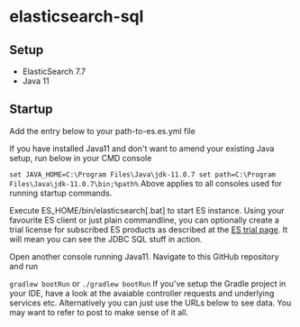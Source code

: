 # elasticsearch-sql

## Setup
- ElasticSearch 7.7
- Java 11

## Startup

Add the entry below to your path-to-es.es.yml file

If you have installed Java11 and don't want to amend your existing Java setup, run below in your CMD console

`
set JAVA_HOME=C:\Program Files\Java\jdk-11.0.7
set path=C:\Program Files\Java\jdk-11.0.7\bin;%path%
`
Above applies to all consoles used for running startup commands.

Execute ES_HOME/bin/elasticsearch[.bat] to start ES instance. Using your favourite ES client or just plain commandline, you can optionally create a trial license for subscribed ES products as described at the [ES trial page](https://www.elastic.co/guide/en/elasticsearch/reference/current/start-trial.html). It will mean you can see the JDBC SQL stuff in action. 

Open another console running Java11. Navigate to this GitHub repository and run 

`
gradlew bootRun
`
or
`
./gradlew bootRun
`
If you've setup the Gradle project in your IDE, have a look at the avaiable controller requests and underlying services etc. Alternatively you can just use the URLs below to see data. You may want to refer to post to make sense of it all.
